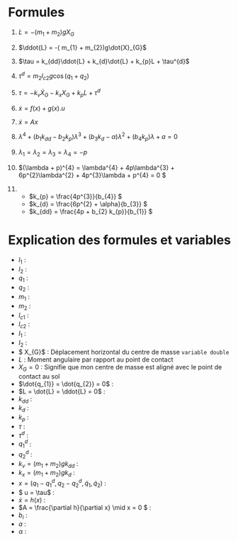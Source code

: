 

# Formules

1. $\dot{L} = -( m_{1} + m_{2})gX_{G}$

1. $\ddot{L} = -( m_{1} + m_{2})g\dot{X}_{G}$

1. $\tau = k_{dd}\ddot{L} + k_{d}\dot{L} + k_{p}L + \tau^{d}$

1. $\tau^{d} = m_{2} l_{c2} g \cos(q_{1} + q_{2})$

1. $\tau = - k_{v}\dot{X}_{G} - k_{x}X_{G} + k_{p}L + \tau^{d}$

1. $\dot{x} = f(x) + g(x) . u$

1. $\dot{x} = Ax$

1. $\lambda^{4} + (b_{1} k_{dd} − b_{2} k_{p} )\lambda^{3} + (b_{3} k_{d} − α)\lambda^{2} + (b_{4} k_{p} )\lambda + a = 0$

1. $\lambda_{1} = \lambda_{2} = \lambda_{3} = \lambda_{4} = -p$

1. $(\lambda + p)^{4} = \lambda^{4} + 4p\lambda^{3} + 6p^{2}\lambda^{2} +  4p^{3}\lambda +  p^{4} = 0 $

1.
    - $k_{p} = \frac{4p^{3}}{b_{4}} $
    - $k_{d} = \frac{6p^{2} +  \alpha}{b_{3}} $
    - $k_{dd} = \frac{4p + b_{2} k_{p}}{b_{1}} $



# Explication des formules et variables


- $l_{1}$ :
- $l_{2}$ :
- $q_{1}$ :
- $q_{2}$ :
- $m_{1}$ :
- $m_{2}$ :
- $l_{c1}$ :
- $l_{c2}$ :
- $I_{1}$ :
- $I_{2}$ :
- $ X_{G}$ : Déplacement horizontal du centre de masse ```variable double```
- $L$ : Moment angulaire par rapport au point de contact
- $X_{G} = 0$ : Signifie que mon centre de masse est aligné avec le point de contact au sol
- $\dot{q_{1}} = \dot{q_{2}} = 0$ :
- $L = \dot{L} = \ddot{L} = 0$ :
- $k_{dd}$ :
- $k_{d}$ :
- $k_{p}$ :
- $\tau$ :
- $\tau^{d}$ :
- $q_{1}^{d}$ :
- $q_{2}^{d}$ :
- $k_{v} = ( m_{1} + m_{2})g k_{dd}$ :
- $k_{x} = ( m_{1} + m_{2})g k_{d}$ :
- $x = (q_{1} - q_{1}^{d}, q_{2} - q_{2}^{d}, \dot{q}_{1}, \dot{q}_{2})$ :
- $ u = \tau$ :
- $\dot{x} = h(x)$ :
- $A = \frac{\partial h}{\partial x} \mid x = 0 $ :
- $b_{i}$ :
- $a$ :
- $\alpha$ :
